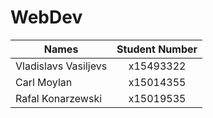 # WebDev

| Names        | Student Number |
| -------------|:-------------:| 
| Vladislavs Vasiljevs  | x15493322 | 
| Carl Moylan           | x15014355 | 
| Rafal Konarzewski     | x15019535 | 
 
